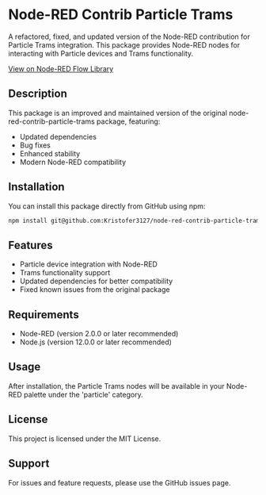 # Node-RED Contrib Particle Trams

A refactored, fixed, and updated version of the Node-RED contribution for Particle Trams integration. This package provides Node-RED nodes for interacting with Particle devices and Trams functionality.

[View on Node-RED Flow Library](https://flows.nodered.org/node/@pdubrovskiy-innowise/node-red-contrib-particle-official-trams)

## Description

This package is an improved and maintained version of the original node-red-contrib-particle-trams package, featuring:
- Updated dependencies
- Bug fixes
- Enhanced stability
- Modern Node-RED compatibility

## Installation

You can install this package directly from GitHub using npm:

```bash
npm install git@github.com:Kristofer3127/node-red-contrib-particle-trams.git
```

## Features

- Particle device integration with Node-RED
- Trams functionality support
- Updated dependencies for better compatibility
- Fixed known issues from the original package

## Requirements

- Node-RED (version 2.0.0 or later recommended)
- Node.js (version 12.0.0 or later recommended)

## Usage

After installation, the Particle Trams nodes will be available in your Node-RED palette under the 'particle' category.

## License

This project is licensed under the MIT License.

## Support

For issues and feature requests, please use the GitHub issues page.
